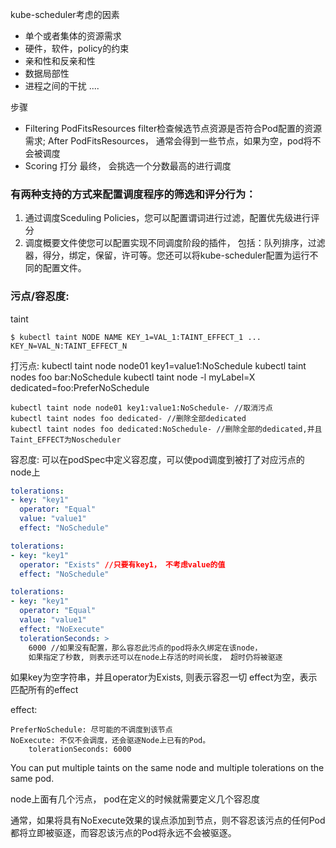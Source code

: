 kube-scheduler考虑的因素
- 单个或者集体的资源需求
- 硬件，软件，policy的约束
- 亲和性和反亲和性
- 数据局部性
- 进程之间的干扰
....

步骤
- Filtering
    PodFitsResources filter检查候选节点资源是否符合Pod配置的资源需求;
    After PodFitsResources， 通常会得到一些节点，如果为空，pod将不会被调度
- Scoring
    打分
最终， 会挑选一个分数最高的进行调度


### 有两种支持的方式来配置调度程序的筛选和评分行为：
1. 通过调度Sceduling Policies，您可以配置谓词进行过滤，配置优先级进行评分
2. 调度概要文件使您可以配置实现不同调度阶段的插件，
   包括：队列排序，过滤器，得分，绑定，保留，许可等。您还可以将kube-scheduler配置为运行不同的配置文件。

### 污点/容忍度:
taint
```
$ kubectl taint NODE NAME KEY_1=VAL_1:TAINT_EFFECT_1 ... KEY_N=VAL_N:TAINT_EFFECT_N
```
打污点:
    kubectl taint node node01 key1=value1:NoSchedule
    kubectl taint nodes foo bar:NoSchedule
    kubectl taint node -l myLabel=X  dedicated=foo:PreferNoSchedule

    kubectl taint node node01 key1:value1:NoSchedule- //取消污点
    kubectl taint nodes foo dedicated- //删除全部dedicated
    kubectl taint nodes foo dedicated:NoSchedule- //删除全部的dedicated,并且Taint_EFFECT为Noscheduler

容忍度:
    可以在podSpec中定义容忍度，可以使pod调度到被打了对应污点的node上
```yaml
tolerations:
- key: "key1"
  operator: "Equal"
  value: "value1"
  effect: "NoSchedule"

tolerations:
- key: "key1"
  operator: "Exists" //只要有key1， 不考虑value的值
  effect: "NoSchedule"

tolerations:
- key: "key1"
  operator: "Equal"
  value: "value1"
  effect: "NoExecute" 
  tolerationSeconds: > 
    6000 //如果没有配置，那么容忍此污点的pod将永久绑定在该node， 
    如果指定了秒数, 则表示还可以在node上存活的时间长度， 超时仍将被驱逐
```

如果key为空字符串，并且operator为Exists, 则表示容忍一切
effect为空，表示匹配所有的effect

effect:
```
PreferNoSchedule: 尽可能的不调度到该节点
NoExecute: 不仅不会调度，还会驱逐Node上已有的Pod。
    tolerationSeconds: 6000
```

You can put multiple taints on the same node and multiple tolerations on the same pod.

node上面有几个污点， pod在定义的时候就需要定义几个容忍度

通常，如果将具有NoExecute效果的误点添加到节点，则不容忍该污点的任何Pod都将立即被驱逐，而容忍该污点的Pod将永远不会被驱逐。